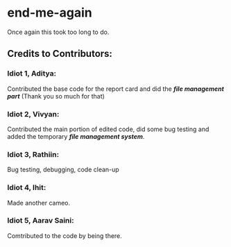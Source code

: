 # end-me-again

Once again this took too long to do.

## Credits to Contributors:

### Idiot 1, **Aditya**: 

Contributed the base code for the report card and did the ***file management part*** (Thank you so much for that)

### Idiot 2, **Vivyan**:

Contributed the main portion of edited code, did some bug testing and added the temporary ***file management system***.

### Idiot 3, **Rathiin**:

Bug testing, debugging, code clean-up

### Idiot 4, **Ihit**:

Made another cameo.

### Idiot 5, **Aarav Saini**:

Comtributed to the code by being there.
